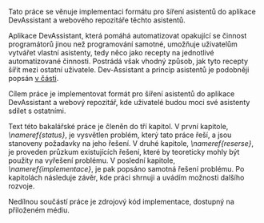 Tato práce se věnuje implementaci formátu pro šíření asistentů do aplikace DevAssistant a webového repozitáře těchto asistentů.

Aplikace DevAssistant, která pomáhá automatizovat opakující se činnost programátorů jinou než programování samotné, umožňuje uživatelům vytvářet vlastní asistenty, tedy něco jako recepty na jednotlivé automatizované činnosti. Postrádá však vhodný způsob, jak tyto recepty šířit mezi ostatní uživatele. Dev\-Assistant a princip asistentů je podobněji popsán [v části](#devassistant@).

Cílem práce je implementovat formát pro šíření asistentů do aplikace DevAssistant a webový repozitář, kde uživatelé budou moci své asistenty sdílet s ostatními.

Text této bakalářské práce je členěn do tří kapitol. V první kapitole, *\nameref{status}*, je vysvětlen problém, který tato práce řeší, a jsou stanoveny požadavky na jeho řešení. V druhé kapitole, *\nameref{reserse}*, je proveden průzkum existujících řešení, které by teoreticky mohly být použity na vyřešení problému. V poslední kapitole, *\nameref{implementace}*, je pak popsáno samotná řešení problému. Po kapitolách následuje závěr, kde práci shrnuji a uvádím možnosti dalšího rozvoje.

Nedílnou součástí práce je zdrojový kód implementace, dostupný na přiloženém médiu.
